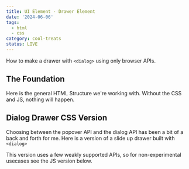 ```yaml
---
title: UI Element - Drawer Element
date: '2024-06-06'
tags:
  - html
  - css
category: cool-treats
status: LIVE
---
```

<script>
	import HTML from '$/demos/drawer/HTML.demo'
	import Dialog from '$/demos/drawer/Dialog.demo'
	import DialogJS from '$/demos/drawer/DialogJS.demo'
</script>

How to make a drawer with `<dialog>` using only browser APIs.

<!-- excerpt -->

## The Foundation

Here is the general HTML Structure we're working with. Without the CSS and JS, nothing will happen.

<HTML />


## Dialog Drawer CSS Version

Choosing between the popover API and the dialog API has been a bit of a back and forth for me. Here is a version of a slide up drawer built with `<dialog>`

This version uses a few weakly supported APIs, so for non-experimental usecases see the JS version below.

<Dialog />

### Can I Use this? 

As of '2024-06-06' you can't really unless you are only shipping to chromium browsers (possible with an Electron app).

`@starting-style` (72% of users) and `allow-discrete` (71% of users) are the blockers. 
___

## Dialog Drawer JS Version

Well that stinks. But it turns out writing this same feature using the Web Animations API isn't too rough. I'm sure this once could even be further cleaned up. 


<DialogJS />

### Can I use this?

Yes! The only newer feature here is the Web Animations API with 97% support.